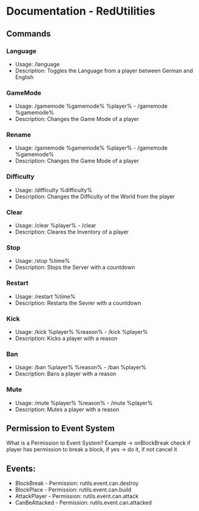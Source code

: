 # Documentation - RedUtilities

## Commands
### Language
- Usage: /language
- Description: Toggles the Language from a player between German and English
### GameMode
- Usage: /gamemode %gamemode% %player% - /gamemode %gamemode%
- Description: Changes the Game Mode of a player
### Rename
- Usage: /gamemode %gamemode% %player% - /gamemode %gamemode%
- Description: Changes the Game Mode of a player
### Difficulty
- Usage: /difficulty %difficulty%
- Description: Changes the Difficulty of the World from the player
### Clear
- Usage: /clear %player% - /clear
- Description: Cleares the Inventory of a player
### Stop
- Usage: /stop %time%
- Description: Stops the Server with a countdown
### Restart
- Usage: /restart %time%
- Description: Restarts the Sevrer with a countdown
### Kick
- Usage: /kick %player% %reason% - /kick %player%
- Description: Kicks a player with a reason
### Ban
- Usage: /ban %player% %reason% - /ban %player%
- Description: Bans a player with a reason
### Mute
- Usage: /mute %player% %reason% - /mute %player%
- Description: Mutes a player with a reason
## Permission to Event System
What is a Permission to Event System?
Example -> onBlockBreak check if player has permission to break a block, if yes -> do it, if not cancel it

 ## Events:
- BlockBreak - Permission: rutils.event.can.destroy
- BlockPlace - Permission: rutils.event.can.build
- AttackPlayer - Permission: rutils.event.can.attack
- CanBeAttacked - Permission: rutils.event.can.attacked
